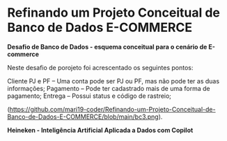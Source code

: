 # Refinando um Projeto Conceitual de Banco de Dados E-COMMERCE

**Desafio de Banco de Dados - esquema conceitual para o cenário de E-commerce**

 Neste desafio de porojeto foi acrescentado os seguintes pontos:

Cliente PJ e PF – Uma conta pode ser PJ ou PF, mas não pode ter as duas informações;
Pagamento – Pode ter cadastrado mais de uma forma de pagamento;
Entrega – Possui status e código de rastreio;

(https://github.com/mari19-coder/Refinando-um-Projeto-Conceitual-de-Banco-de-Dados-E-COMMERCE/blob/main/bc3.png).

**Heineken - Inteligência Artificial Aplicada a Dados com Copilot**
